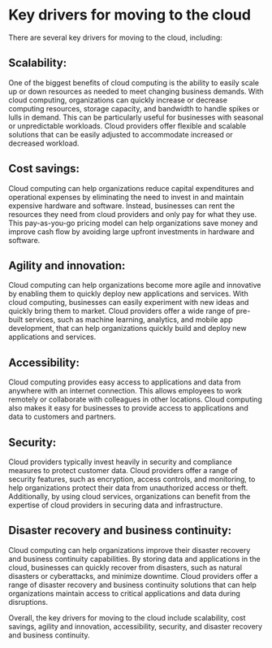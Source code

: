 # Key drivers for moving to the cloud

There are several key drivers for moving to the cloud, including:

## Scalability: 
One of the biggest benefits of cloud computing is the ability to easily scale up or down resources as needed to meet changing business demands. With cloud computing, organizations can quickly increase or decrease computing resources, storage capacity, and bandwidth to handle spikes or lulls in demand. This can be particularly useful for businesses with seasonal or unpredictable workloads. Cloud providers offer flexible and scalable solutions that can be easily adjusted to accommodate increased or decreased workload.

## Cost savings: 
Cloud computing can help organizations reduce capital expenditures and operational expenses by eliminating the need to invest in and maintain expensive hardware and software. Instead, businesses can rent the resources they need from cloud providers and only pay for what they use. This pay-as-you-go pricing model can help organizations save money and improve cash flow by avoiding large upfront investments in hardware and software.

## Agility and innovation:
Cloud computing can help organizations become more agile and innovative by enabling them to quickly deploy new applications and services. With cloud computing, businesses can easily experiment with new ideas and quickly bring them to market. Cloud providers offer a wide range of pre-built services, such as machine learning, analytics, and mobile app development, that can help organizations quickly build and deploy new applications and services.

## Accessibility: 
Cloud computing provides easy access to applications and data from anywhere with an internet connection. This allows employees to work remotely or collaborate with colleagues in other locations. Cloud computing also makes it easy for businesses to provide access to applications and data to customers and partners.

## Security: 
Cloud providers typically invest heavily in security and compliance measures to protect customer data. Cloud providers offer a range of security features, such as encryption, access controls, and monitoring, to help organizations protect their data from unauthorized access or theft. Additionally, by using cloud services, organizations can benefit from the expertise of cloud providers in securing data and infrastructure.

## Disaster recovery and business continuity: 
Cloud computing can help organizations improve their disaster recovery and business continuity capabilities. By storing data and applications in the cloud, businesses can quickly recover from disasters, such as natural disasters or cyberattacks, and minimize downtime. Cloud providers offer a range of disaster recovery and business continuity solutions that can help organizations maintain access to critical applications and data during disruptions.

Overall, the key drivers for moving to the cloud include scalability, cost savings, agility and innovation, accessibility, security, and disaster recovery and business continuity.
